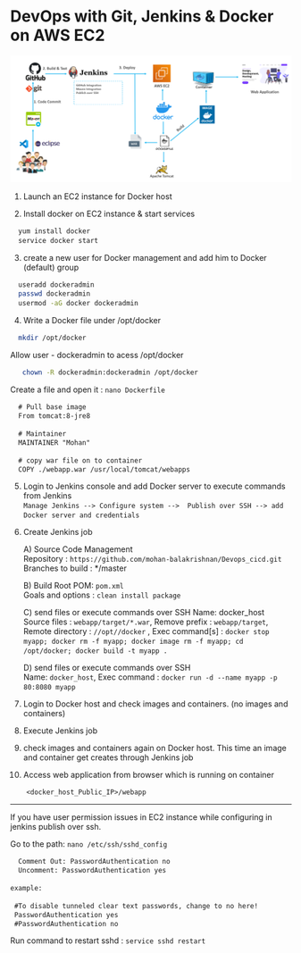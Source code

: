 # DevOps with Git, Jenkins & Docker on AWS EC2

![DevOps CI CD](Devops_CICd.png)


1. Launch an EC2 instance for Docker host 

2. Install docker on EC2 instance & start services  
  ```sh 
    yum install docker
    service docker start
  ```

3. create a new user for Docker management and add him to Docker (default) group
```sh
  useradd dockeradmin
  passwd dockeradmin
  usermod -aG docker dockeradmin
  ```
  
4. Write a Docker file under /opt/docker
 ```sh
   mkdir /opt/docker
 ``` 
   Allow user - dockeradmin to acess /opt/docker
 ```sh
    chown -R dockeradmin:dockeradmin /opt/docker
 ```

  Create a file and open it : `nano Dockerfile`
``` 
  # Pull base image 
  From tomcat:8-jre8 

  # Maintainer
  MAINTAINER "Mohan" 

  # copy war file on to container 
  COPY ./webapp.war /usr/local/tomcat/webapps
```

5. Login to Jenkins console and add Docker server to execute commands from Jenkins  
    `Manage Jenkins --> Configure system -->  Publish over SSH --> add Docker server and credentials`

6. Create Jenkins job 

    A) Source Code Management  
     Repository : `https://github.com/mohan-balakrishnan/Devops_cicd.git`  
     Branches to build : */master  

    B) Build
     Root POM: `pom.xml`  
     Goals and options : `clean install package` 

    C) send files or execute commands over SSH
     Name: docker_host  
     Source files	: `webapp/target/*.war`,
     Remove prefix	: `webapp/target`,
     Remote directory	: `//opt//docker` , 
     Exec command[s]	: `docker stop myapp; docker rm -f myapp; docker image rm -f myapp; cd /opt/docker; docker build -t myapp .`
     
   D) send files or execute commands over SSH  
      Name: `docker_host`,
      Exec command	: `docker run -d --name myapp -p 80:8080 myapp`

7. Login to Docker host and check images and containers. (no images and containers)

8. Execute Jenkins job

9. check images and containers again on Docker host. This time an image and container get creates through Jenkins job

10. Access web application from browser which is running on container
```
    <docker_host_Public_IP>/webapp
```

------------------------------------------------------------------------------------------------------------------------------------------------------------------------------

If you have user permission issues in EC2 instance while configuring in jenkins publish over ssh.

Go to the path: `nano /etc/ssh/sshd_config`
```
  Comment Out: PasswordAuthentication no
  Uncomment: PasswordAuthentication yes 

example:

 #To disable tunneled clear text passwords, change to no here!
 PasswordAuthentication yes
 #PasswordAuthentication no
 ```

Run command to restart sshd : `service sshd restart`
